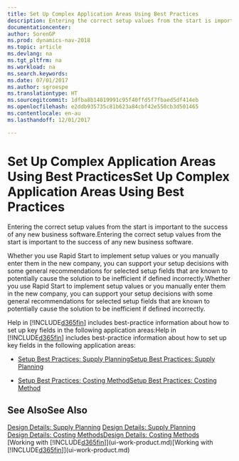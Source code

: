 ```yaml
---
title: Set Up Complex Application Areas Using Best Practices
description: Entering the correct setup values from the start is important to the success of any new business software.
documentationcenter: 
author: SorenGP
ms.prod: dynamics-nav-2018
ms.topic: article
ms.devlang: na
ms.tgt_pltfrm: na
ms.workload: na
ms.search.keywords: 
ms.date: 07/01/2017
ms.author: sgroespe
ms.translationtype: HT
ms.sourcegitcommit: 1dfba8b14019991c95f40ffd5f7fbaed5df414eb
ms.openlocfilehash: e2ddb935735c81b623a84cbf42e550cb3d501465
ms.contentlocale: en-au
ms.lasthandoff: 12/01/2017

---
```

# <a name="set-up-complex-application-areas-using-best-practices"></a><span data-ttu-id="56f03-103">Set Up Complex Application Areas Using Best Practices</span><span class="sxs-lookup"><span data-stu-id="56f03-103">Set Up Complex Application Areas Using Best Practices</span></span>
<span data-ttu-id="56f03-104">Entering the correct setup values from the start is important to the success of any new business software.</span><span class="sxs-lookup"><span data-stu-id="56f03-104">Entering the correct setup values from the start is important to the success of any new business software.</span></span>  

 <span data-ttu-id="56f03-105">Whether you use Rapid Start to implement setup values or you manually enter them in the new company, you can support your setup decisions with some general recommendations for selected setup fields that are known to potentially cause the solution to be inefficient if defined incorrectly.</span><span class="sxs-lookup"><span data-stu-id="56f03-105">Whether you use Rapid Start to implement setup values or you manually enter them in the new company, you can support your setup decisions with some general recommendations for selected setup fields that are known to potentially cause the solution to be inefficient if defined incorrectly.</span></span>  

 <span data-ttu-id="56f03-106">Help in [!INCLUDE[d365fin](includes/d365fin_md.md)] includes best-practice information about how to set up key fields in the following application areas:</span><span class="sxs-lookup"><span data-stu-id="56f03-106">Help in [!INCLUDE[d365fin](includes/d365fin_md.md)] includes best-practice information about how to set up key fields in the following application areas:</span></span>  

-   [<span data-ttu-id="56f03-107">Setup Best Practices: Supply Planning</span><span class="sxs-lookup"><span data-stu-id="56f03-107">Setup Best Practices: Supply Planning</span></span>](setup-best-practices-supply-planning.md)  

-   [<span data-ttu-id="56f03-108">Setup Best Practices: Costing Method</span><span class="sxs-lookup"><span data-stu-id="56f03-108">Setup Best Practices: Costing Method</span></span>](setup-best-practices-costing-method.md)  

## <a name="see-also"></a><span data-ttu-id="56f03-109">See Also</span><span class="sxs-lookup"><span data-stu-id="56f03-109">See Also</span></span>  
 <span data-ttu-id="56f03-110">[Design Details: Supply Planning](design-details-supply-planning.md) </span><span class="sxs-lookup"><span data-stu-id="56f03-110">[Design Details: Supply Planning](design-details-supply-planning.md) </span></span>  
 [<span data-ttu-id="56f03-111">Design Details: Costing Methods</span><span class="sxs-lookup"><span data-stu-id="56f03-111">Design Details: Costing Methods</span></span>](design-details-costing-methods.md)  
 <span data-ttu-id="56f03-112">[Working with [!INCLUDE[d365fin](includes/d365fin_md.md)]](ui-work-product.md)</span><span class="sxs-lookup"><span data-stu-id="56f03-112">[Working with [!INCLUDE[d365fin](includes/d365fin_md.md)]](ui-work-product.md)</span></span>

